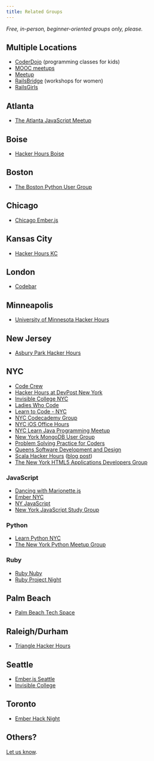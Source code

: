 ```yaml
---
title: Related Groups
---
```


*Free, in-person, beginner-oriented groups only, please.*

## Multiple Locations

* [CoderDojo](http://coderdojo.com/) (programming classes for kids)
* [MOOC meetups](http://moocs.meetup.com/)
* [Meetup](http://www.meetup.com/find/?categories=34)
* [RailsBridge](http://www.railsbridge.org/) (workshops for women)
* [RailsGirls](http://railsgirls.com/)

## Atlanta

* [The Atlanta JavaScript Meetup](http://www.meetup.com/AtlantaJavaScript/)

## Boise

* [Hacker Hours Boise](http://hackerhoursboise.github.io/)

## Boston

* [The Boston Python User Group](http://www.meetup.com/bostonpython/)

## Chicago

* [Chicago Ember.js](http://www.meetup.com/Chicago-Ember-js/)

## Kansas City

* [Hacker Hours KC](http://www.meetup.com/Hacker-Hours-KC/)

## London

* [Codebar](http://codebar.io)

## Minneapolis

* [University of Minnesota Hacker Hours](http://umnhackerhours.github.io/)

## New Jersey

* [Asbury Park Hacker Hours](https://www.meetup.com/Asbury-Park-Hacker-Hours/)

## NYC

* [Code Crew](http://www.meetup.com/codecrewny/)
* [Hacker Hours at DevPost New York](http://www.meetup.com/Hacker-Hours-at-Devpost-New-York/)
* [Invisible College NYC](http://www.meetup.com/Invisible-College-NYC/)
* [Ladies Who Code](http://www.meetup.com/Ladies-Who-Code/)
* [Learn to Code - NYC](http://www.meetup.com/Learn-to-Code-NYC/)
* [NYC Codecademy Group](http://www.meetup.com/NYC-Codecademy-Group/)
* [NYC iOS Office Hours](http://www.meetup.com/NYC-iOS-Office-Hours/)
* [NYC Learn Java Programming Meetup](http://www.meetup.com/Learn-Java-Programming/)
* [New York MongoDB User Group](http://www.meetup.com/New-York-MongoDB-User-Group/)
* [Problem Solving Practice for Coders](http://www.meetup.com/problemsolving/)
* [Queens Software Development and Design](http://www.meetup.com/Queens-Bayside-Sofware-Development-and-Design/)
* [Scala Hacker Hours](http://www.meetup.com/Scala-Hacker-Hours/) ([blog post](http://tech.gilt.com/2013/07/17/attend-our-first-ever-scala-hacker-hours-meetup-on/))
* [The New York HTML5 Applications Developers Group](http://www.meetup.com/html5-app-developers/)

### JavaScript

* [Dancing with Marionette.js](http://www.meetup.com/Dancing-with-Marionette-js/)
* [Ember NYC](http://www.meetup.com/EmberJS-NYC/)
* [NY JavaScript](http://www.meetup.com/NY-JavaScript/)
* [New York JavaScript Study Group](http://www.meetup.com/New-York-JavaScript-Study-Group/)

### Python

* [Learn Python NYC](http://www.meetup.com/learn-python-nyc/)
* [The New York Python Meetup Group](http://www.meetup.com/nycpython/)

### Ruby

* [Ruby Nuby](http://www.meetup.com/ruby-nuby-info/)
* [Ruby Project Night](http://www.meetup.com/Ruby-Project-Night-NYC/)

## Palm Beach

* [Palm Beach Tech Space](https://www.meetup.com/Palm-Beach-Tech-Space/)

## Raleigh/Durham

* [Triangle Hacker Hours](http://www.meetup.com/trianglehackerhours/)

## Seattle

* [Ember.js Seattle](http://www.meetup.com/Ember-js-Seattle-Meetup/)
* [Invisible College](http://www.meetup.com/Invisible-College-Meetup/)

## Toronto

* [Ember Hack Night](http://www.meetup.com/Ember-Hack-Night/)

## Others?

[Let us know](https://github.com/afeld/hackerhours.org/issues/new).
